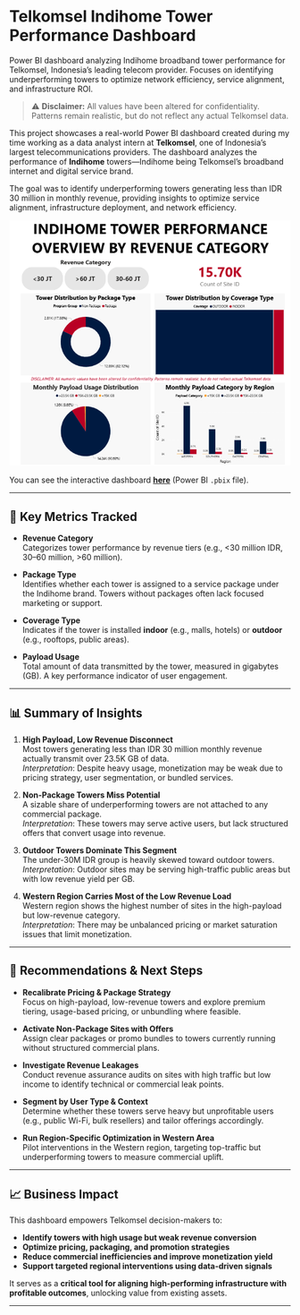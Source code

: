 # Telkomsel Indihome Tower Performance Dashboard

Power BI dashboard analyzing Indihome broadband tower performance for Telkomsel, Indonesia’s leading telecom provider. Focuses on identifying underperforming towers to optimize network efficiency, service alignment, and infrastructure ROI.

> ⚠️ **Disclaimer:** All values have been altered for confidentiality. Patterns remain realistic, but do not reflect any actual Telkomsel data.


This project showcases a real-world Power BI dashboard created during my time working as a data analyst intern at **Telkomsel**, one of Indonesia’s largest telecommunications providers. The dashboard analyzes the performance of **Indihome** towers—Indihome being Telkomsel’s broadband internet and digital service brand.

The goal was to identify underperforming towers generating less than IDR 30 million in monthly revenue, providing insights to optimize service alignment, infrastructure deployment, and network efficiency.


![Indihome Tower Performance Dashboard](Indihome%20Tower%20Performance%20Dashboard.png)

You can see the interactive dashboard [**here**](./Indihome%20Tower%20Performance%20Overview%20-%20Github.pbix) (Power BI `.pbix` file).

---

## 🔑 Key Metrics Tracked

- **Revenue Category**  
  Categorizes tower performance by revenue tiers (e.g., <30 million IDR, 30–60 million, >60 million).

- **Package Type**  
  Identifies whether each tower is assigned to a service package under the Indihome brand. Towers without packages often lack focused marketing or support.

- **Coverage Type**  
  Indicates if the tower is installed **indoor** (e.g., malls, hotels) or **outdoor** (e.g., rooftops, public areas).

- **Payload Usage**  
  Total amount of data transmitted by the tower, measured in gigabytes (GB). A key performance indicator of user engagement.

---

## 📊 Summary of Insights

1. **High Payload, Low Revenue Disconnect**  
   Most towers generating less than IDR 30 million monthly revenue actually transmit over 23.5K GB of data.  
   _Interpretation_: Despite heavy usage, monetization may be weak due to pricing strategy, user segmentation, or bundled services.

2. **Non-Package Towers Miss Potential**  
   A sizable share of underperforming towers are not attached to any commercial package.  
   _Interpretation_: These towers may serve active users, but lack structured offers that convert usage into revenue.

3. **Outdoor Towers Dominate This Segment**  
   The under-30M IDR group is heavily skewed toward outdoor towers.  
   _Interpretation_: Outdoor sites may be serving high-traffic public areas but with low revenue yield per GB.

4. **Western Region Carries Most of the Low Revenue Load**  
   Western region shows the highest number of sites in the high-payload but low-revenue category.  
   _Interpretation_: There may be unbalanced pricing or market saturation issues that limit monetization.

---

## 🚀 Recommendations & Next Steps

- **Recalibrate Pricing & Package Strategy**  
  Focus on high-payload, low-revenue towers and explore premium tiering, usage-based pricing, or unbundling where feasible.

- **Activate Non-Package Sites with Offers**  
  Assign clear packages or promo bundles to towers currently running without structured commercial plans.

- **Investigate Revenue Leakages**  
  Conduct revenue assurance audits on sites with high traffic but low income to identify technical or commercial leak points.

- **Segment by User Type & Context**  
  Determine whether these towers serve heavy but unprofitable users (e.g., public Wi-Fi, bulk resellers) and tailor offerings accordingly.

- **Run Region-Specific Optimization in Western Area**  
  Pilot interventions in the Western region, targeting top-traffic but underperforming towers to measure commercial uplift.

---

## 📈 Business Impact

This dashboard empowers Telkomsel decision-makers to:

- **Identify towers with high usage but weak revenue conversion**  
- **Optimize pricing, packaging, and promotion strategies**  
- **Reduce commercial inefficiencies and improve monetization yield**  
- **Support targeted regional interventions using data-driven signals**

It serves as a **critical tool for aligning high-performing infrastructure with profitable outcomes**, unlocking value from existing assets.

---
